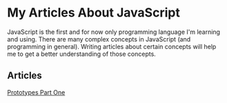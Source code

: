 # My Articles About JavaScript

JavaScript is the first and for now only programming language I'm learning and using. There are many complex concepts in JavaScript (and programming in general). Writing articles about certain concepts will help me to get a better understanding of those concepts.

## Articles
[Prototypes Part One](https://gist.github.com/amerrika/6e94e272ab8b4eed09cab51024aa84e0)
